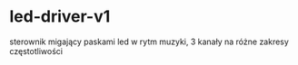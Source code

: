 # led-driver-v1
sterownik migający paskami led w rytm muzyki, 3 kanały na różne zakresy częstotliwości
